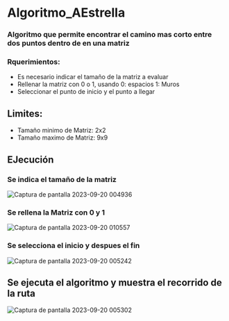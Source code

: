 # Algoritmo_AEstrella
### Algoritmo que permite encontrar el camino mas corto entre dos puntos dentro de en una matriz
### Rquerimientos: 
- Es necesario indicar el tamaño de la matriz a evaluar
- Rellenar la matriz con 0 o 1, usando 0: espacios 1: Muros
- Seleccionar el punto de inicio y el punto a llegar
## Limites: 
- Tamaño minimo de Matriz:  2x2
- Tamaño maximo de Matriz: 9x9

## EJecución
### Se indica el tamaño de la matriz
![Captura de pantalla 2023-09-20 004936](https://github.com/B-mtz/Algoritmo_AEstrella/assets/127165596/9230def2-6bcd-4fae-83ed-e06a0fa8bb13)

### Se rellena la Matriz con 0 y 1
![Captura de pantalla 2023-09-20 010557](https://github.com/B-mtz/Algoritmo_AEstrella/assets/127165596/9c62c997-0994-40bb-9296-9b98e5c6f123)

### Se selecciona el inicio y despues el fin
![Captura de pantalla 2023-09-20 005242](https://github.com/B-mtz/Algoritmo_AEstrella/assets/127165596/a9d61151-b392-4954-a760-30c24b481dc2)

## Se ejecuta el algoritmo y muestra el recorrido de la ruta
![Captura de pantalla 2023-09-20 005302](https://github.com/B-mtz/Algoritmo_AEstrella/assets/127165596/76194789-c411-4aad-94a6-85fbf0ae64b0)


